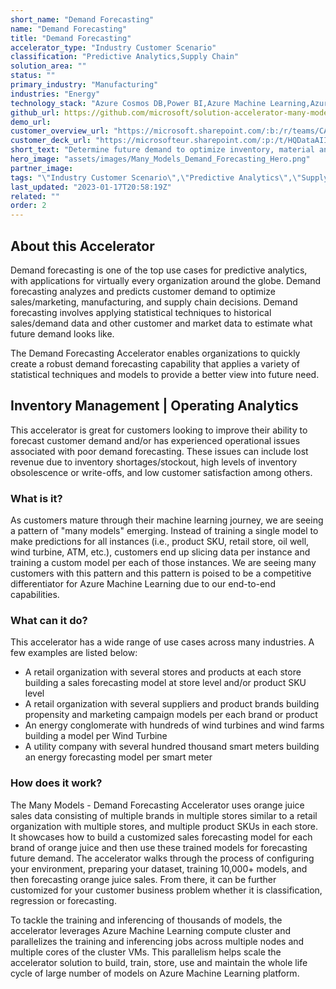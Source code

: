 ```yaml
---
short_name: "Demand Forecasting"
name: "Demand Forecasting"
title: "Demand Forecasting"
accelerator_type: "Industry Customer Scenario"
classification: "Predictive Analytics,Supply Chain"
solution_area: ""
status: ""
primary_industry: "Manufacturing"
industries: "Energy"
technology_stack: "Azure Cosmos DB,Power BI,Azure Machine Learning,Azure Synapse Analytics,Azure Storage"
github_url: https://github.com/microsoft/solution-accelerator-many-models
demo_url: 
customer_overview_url: "https://microsoft.sharepoint.com/:b:/r/teams/CAF-SolutionAccelerators/Shared%20Documents/General/BVA%20Files/Demand%20Forecasting%20(Many%20Models)/Demand%20Forecasting%20Overview.pdf?csf=1&web=1&e=t1N4Tc"
customer_deck_url: "https://microsofteur.sharepoint.com/:p:/t/HQDataAIIndustryTeam/EWem9s1YQExIiK6NP6-p8EwBi_PTcWn08PxdvffIao6QWg?e=z3rvvq"
short_text: "Determine future demand to optimize inventory, material and product orders."
hero_image: "assets/images/Many_Models_Demand_Forecasting_Hero.png"
partner_image: 
tags: "\"Industry Customer Scenario\",\"Predictive Analytics\",\"Supply Chain\",\"Manufacturing\",\"Energy\",\"Azure Cosmos DB\",\"Power BI\",\"Azure Machine Learning\",\"Azure Synapse Analytics\",\"Azure Storage\""
last_updated: "2023-01-17T20:58:19Z"
related: ""
order: 2
---
```

## About this Accelerator

Demand forecasting is one of the top use cases for predictive analytics, with applications for virtually every organization around the globe. Demand forecasting analyzes and predicts customer demand to optimize sales/marketing, manufacturing, and supply chain decisions. Demand forecasting involves applying statistical techniques to historical sales/demand data and other customer and market data to estimate what future demand looks like. 

The Demand Forecasting Accelerator enables organizations to quickly create a robust demand forecasting capability that applies a variety of statistical techniques and models to provide a better view into future need.

## Inventory Management | Operating Analytics
This accelerator is great for customers looking to improve their ability to forecast customer demand and/or has experienced operational issues associated with poor demand forecasting. These issues can include lost revenue due to inventory shortages/stockout, high levels of inventory obsolescence or write-offs, and low customer satisfaction among others.

### What is it?
As customers mature through their machine learning journey, we are seeing a pattern of "many models" emerging. Instead of training a single model to make predictions for all instances (i.e., product SKU, retail store, oil well, wind turbine, ATM, etc.), customers end up slicing data per instance and training a custom model per each of those instances. We are seeing many customers with this pattern and this pattern is poised to be a competitive differentiator for Azure Machine Learning due to our end-to-end capabilities.

### What can it do?
This accelerator has a wide range of use cases across many industries. A few examples are listed below:
* A retail organization with several stores and products at each store building a sales forecasting model at store level and/or product SKU level
* A retail organization with several suppliers and product brands building propensity and marketing campaign models per each brand or product
* An energy conglomerate with hundreds of wind turbines and wind farms building a model per Wind Turbine
* A utility company with several hundred thousand smart meters building an energy forecasting model per smart meter

### How does it work?
The Many Models - Demand Forecasting Accelerator uses orange juice sales data consisting of multiple brands in multiple stores similar to a retail organization with multiple stores, and multiple product SKUs in each store. It showcases how to build a customized sales forecasting model for each brand of orange juice and then use these trained models for forecasting future demand. The accelerator walks through the process of configuring your environment, preparing your dataset, training 10,000+ models, and then forecasting orange juice sales. From there, it can be further customized for your customer business problem whether it is classification, regression or forecasting.

To tackle the training and inferencing of thousands of models, the accelerator leverages Azure Machine Learning compute cluster and parallelizes the training and inferencing jobs across multiple nodes and multiple cores of the cluster VMs. This parallelism helps scale the accelerator solution to build, train, store, use and maintain the whole life cycle of large number of models on Azure Machine Learning platform.